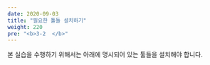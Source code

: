 ```yaml
---
date: 2020-09-03
title: "필요한 툴들 설치하기"
weight: 220
pre: "<b>3-2  </b>"
---
```


본 실습을 수행하기 위해서는 아래에 명시되어 있는 툴들을 설치해야 합니다.
